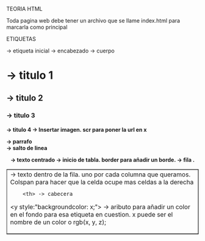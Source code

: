 TEORIA HTML

Toda pagina web debe tener un archivo que se llame index.html para marcarla como principal

ETIQUETAS

<html> -> etiqueta inicial
    <head> -> encabezado
    <body> -> cuerpo

<h1> -> titulo 1
<h2> -> titulo 2
<h3> -> titulo 3
<h4> -> titulo 4
<im scr = "x"> -> Insertar imagen. scr para poner la url en x
<p> -> parrafo
<br> -> salto de linea
<center> -> texto centrado

<table border = "x"> -> inicio de tabla. border para añadir un borde.
    <tr> -> fila .
        <td colspan="x"> -> texto dentro de la fila. uno por cada columna que queramos. Colspan para hacer que la celda ocupe mas celdas a la derecha
        
        <th> -> cabecera


<y style:"backgroundcolor: x;"> -> aributo para añadir un color en el fondo para esa etiqueta en cuestion.  x puede ser el nombre de un color o rgb(x, y, z);